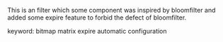 This is an filter which some component was inspired by bloomfilter and added some expire feature to forbid the defect of bloomfilter.

keyword: bitmap matrix expire automatic configuration

